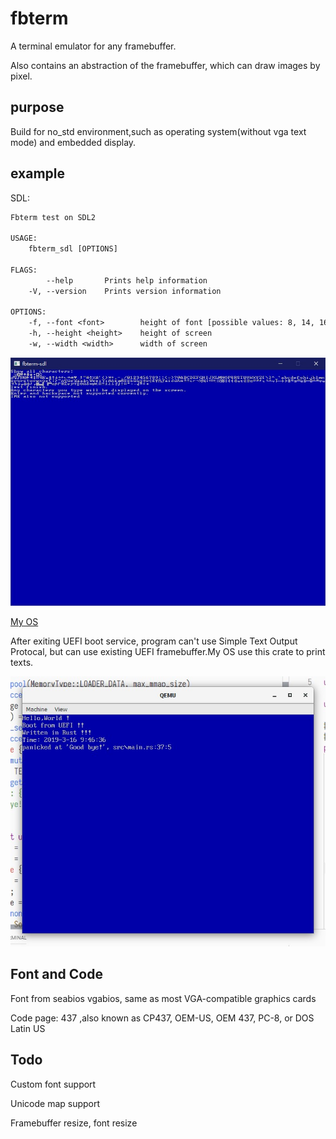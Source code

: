 # fbterm

A terminal emulator for any framebuffer.

Also contains an abstraction of the framebuffer, which can draw images by pixel.

## purpose

Build for no_std environment,such as operating system(without vga text mode) and embedded display.

## example

SDL:

```txt
Fbterm test on SDL2

USAGE:
    fbterm_sdl [OPTIONS]

FLAGS:
        --help       Prints help information
    -V, --version    Prints version information

OPTIONS:
    -f, --font <font>        height of font [possible values: 8, 14, 16]
    -h, --height <height>    height of screen
    -w, --width <width>      width of screen
```

![sdl2](./doc/sdl2.jpg)

[My OS](https://github.com/12101111/os) 

After exiting UEFI boot service, program can't use Simple Text Output Protocal, but can use existing UEFI framebuffer.My OS use this crate to print texts.

![uefi](./doc/uefi.jpg)

## Font and Code

Font from seabios vgabios, same as most VGA-compatible graphics cards

Code page: 437 ,also known as CP437, OEM-US, OEM 437, PC-8, or DOS Latin US

## Todo

Custom font support

Unicode map support

Framebuffer resize, font resize